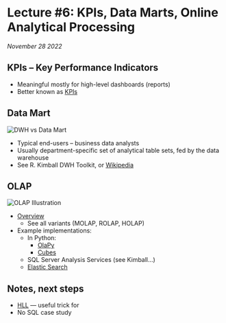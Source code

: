 # Lecture #6: KPIs, Data Marts, Online Analytical Processing

_November 28 2022_


## KPIs – Key Performance Indicators

* Meaningful mostly for high-level dashboards (reports)
* Better known as [KPIs](https://en.wikipedia.org/wiki/Performance_indicator)


## Data Mart

![DWH vs Data Mart](https://image.slidesharecdn.com/datamart-140405013513-phpapp02/95/data-mart-4-638.jpg?cb=1396661755)

* Typical end-users – business data analysts
* Usually department-specific set of analytical table sets, fed by the data warehouse
* See R. Kimball DWH Toolkit, or [Wikipedia](https://en.wikipedia.org/wiki/Data_mart)

## OLAP

![OLAP Illustration](https://i2.wp.com/olap.com/wp-content/uploads/2019/06/olap-3d-cube.png?resize=768%2C720&ssl=1)

* [Overview](https://en.wikipedia.org/wiki/Online_analytical_processing)
  - See all variants (MOLAP, ROLAP, HOLAP)
* Example implementations:
  - In Python:
    - [OlaPy](https://olapy.readthedocs.io/en/latest/)
    - [Cubes](https://en.wikipedia.org/wiki/Cubes_(OLAP_server))
  - SQL Server Analysis Services (see Kimball...)
  - [Elastic Search](https://stackoverflow.com/questions/35513249/reasons-against-using-elasticsearch-as-an-olap-cube)

## Notes, next steps

- [HLL](https://en.wikipedia.org/wiki/HyperLogLog) — useful trick for 
- No SQL case study
